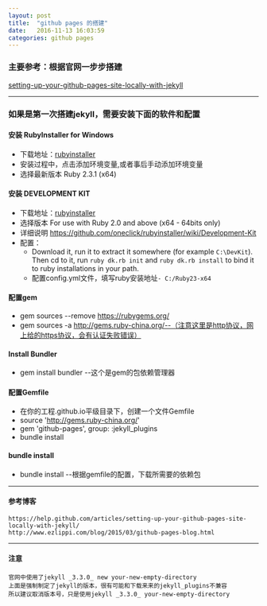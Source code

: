 ```yaml
---
layout: post
title:  "github pages 的搭建"
date:   2016-11-13 16:03:59
categories: github pages
---
```



### 主要参考：根据官网一步步搭建

[setting-up-your-github-pages-site-locally-with-jekyll](https://help.github.com/articles/setting-up-your-github-pages-site-locally-with-jekyll/)	

***

### 如果是第一次搭建jekyll，需要安装下面的软件和配置

#### 安装 RubyInstaller for Windows

- 下载地址：[rubyinstaller](http://rubyinstaller.org/downloads/)
- 安装过程中，点击添加环境变量,或者事后手动添加环境变量
- 选择最新版本 Ruby 2.3.1 (x64)

#### 安装 DEVELOPMENT KIT
	
- 下载地址：[rubyinstaller](http://rubyinstaller.org/downloads/)
- 选择版本 For use with Ruby 2.0 and above (x64 - 64bits only)
- 详细说明 https://github.com/oneclick/rubyinstaller/wiki/Development-Kit
- 配置： 
	- Download it, run it to extract it somewhere (for example `C:\DevKit`). Then cd to it, run `ruby dk.rb init` and `ruby dk.rb install` to bind it to ruby installations in your path.
	- 配置config.yml文件，填写ruby安装地址`- C:/Ruby23-x64`

	

#### 配置gem
- gem sources --remove https://rubygems.org/  
- gem sources -a http://gems.ruby-china.org/--（注意这里是http协议，网上给的https协议，会有认证失败错误）

#### Install Bundler
- gem install bundler --这个是gem的包依赖管理器

#### 配置Gemfile
- 在你的工程<xxx>.github.io平级目录下，创建一个文件Gemfile
- source 'http://gems.ruby-china.org/'
- gem 'github-pages', group: :jekyll_plugins
- bundle install

#### bundle install 
- bundle install --根据gemfile的配置，下载所需要的依赖包


*****

#### 参考博客

	https://help.github.com/articles/setting-up-your-github-pages-site-locally-with-jekyll/
	http://www.ezlippi.com/blog/2015/03/github-pages-blog.html

***

#### 注意
	官网中使用了jekyll _3.3.0_ new your-new-empty-directory
	上面是强制制定了jekyll的版本，很有可能和下载来来的jekyll_plugins不兼容
	所以建议取消版本号，只是使用jekyll _3.3.0_ your-new-empty-directory


	
